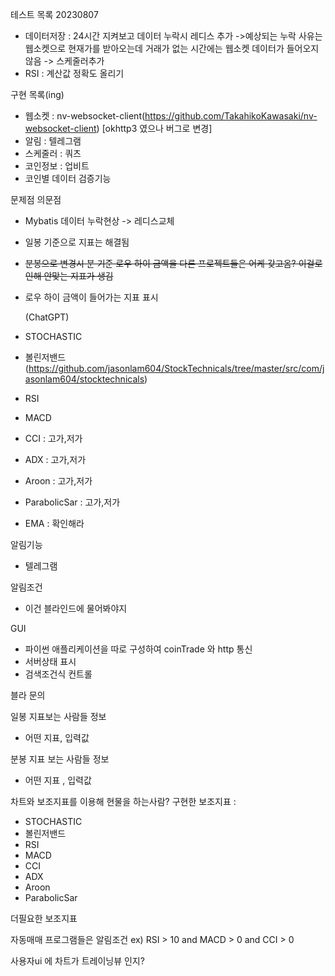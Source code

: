 테스트 목록
20230807
- 데이터저장 : 24시간 지켜보고 데이터 누락시 레디스 추가 ->예상되는 누락 사유는 웹소켓으로 현재가를 받아오는데 거래가 없는 시간에는 웹소켓 데이터가 들어오지 않음 -> 스케줄러추가 
- RSI : 계산값 정확도 올리기



구현 목록(ing)
* 웹소켓 : nv-websocket-client(https://github.com/TakahikoKawasaki/nv-websocket-client)  [okhttp3 였으나 버그로 변경]  
* 알림 : 텔레그램
* 스케줄러 : 쿼츠
* 코인정보 : 업비트
* 코인별 데이터 검증기능

문제점 의문점
* Mybatis 데이터 누락현상 -> 레디스교체
* 일봉 기준으로 지표는 해결됨
* ~~분봉으로 변경시 분 기준 로우 하이 금액을 다른 프로젝트들은 어케 갖고옴? 이걸로인해 안맞는 지표가 생김~~
* 로우 하이 금액이 들어가는 지표 표시

  (ChatGPT)
* STOCHASTIC
* 볼린저밴드
  (https://github.com/jasonlam604/StockTechnicals/tree/master/src/com/jasonlam604/stocktechnicals)
* RSI 
* MACD 
* CCI  : 고가,저가
* ADX  : 고가,저가
* Aroon  : 고가,저가
* ParabolicSar : 고가,저가
* EMA : 확인해라
  
알림기능
* 텔레그램

알림조건
* 이건 블라인드에 물어봐야지

GUI
* 파이썬 애플리케이션을 따로 구성하여 coinTrade 와 http 통신
* 서버상태 표시
* 검색조건식 컨트롤




블라 문의

일봉 지표보는 사람들 정보
 * 어떤 지표, 입력값

분봉 지표 보는 사람들 정보
 * 어떤 지표 , 입력값




차트와 보조지표를 이용해 현물을 하는사람?
구현한 보조지표 :
* STOCHASTIC
* 볼린저밴드
* RSI
* MACD
* CCI
* ADX
* Aroon
* ParabolicSar

더필요한 보조지표
 
자동매매 프로그램들은 알림조건
ex) RSI > 10 and MACD > 0 and CCI > 0

사용자ui 에 차트가 트레이닝뷰 인지?
